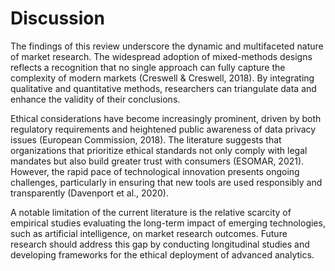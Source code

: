 # Discussion

The findings of this review underscore the dynamic and multifaceted nature of market research. The widespread adoption of mixed-methods designs reflects a recognition that no single approach can fully capture the complexity of modern markets (Creswell & Creswell, 2018). By integrating qualitative and quantitative methods, researchers can triangulate data and enhance the validity of their conclusions.

Ethical considerations have become increasingly prominent, driven by both regulatory requirements and heightened public awareness of data privacy issues (European Commission, 2018). The literature suggests that organizations that prioritize ethical standards not only comply with legal mandates but also build greater trust with consumers (ESOMAR, 2021). However, the rapid pace of technological innovation presents ongoing challenges, particularly in ensuring that new tools are used responsibly and transparently (Davenport et al., 2020).

A notable limitation of the current literature is the relative scarcity of empirical studies evaluating the long-term impact of emerging technologies, such as artificial intelligence, on market research outcomes. Future research should address this gap by conducting longitudinal studies and developing frameworks for the ethical deployment of advanced analytics.

